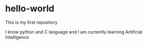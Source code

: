# hello-world
This is my first repository

I know python and C language and I am currently learning Artificial Intelligence
